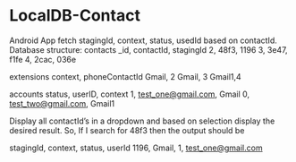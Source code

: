 # LocalDB-Contact
Android App fetch stagingId, context, status, usedId based on contactId.
Database structure:
contacts
_id, contactId, stagingId
2, 48f3, 1196
3, 3e47, f1fe
4, 2cac, 036e

extensions
context, phoneContactId
Gmail, 2
Gmail, 3
Gmail1,4

accounts
status, userID, context
1, test_one@gmail.com, Gmail
0, test_two@gmail.com, Gmail1

Display all contactId’s in a dropdown and based on selection display the desired result.
So, If I search for 48f3 then the output should be

stagingId, context, status, userId
1196, Gmail, 1, test_one@gmail.com
